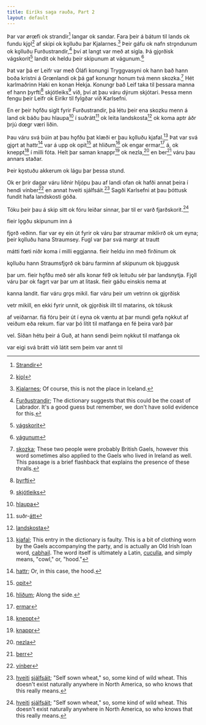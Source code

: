 ```yaml
---
title: Eiríks saga rauða, Part 2
layout: default
---
```


Þar var ørœfi ok strandir[^1] langar ok sandar. Fara þeir á bátum til lands ok fundu kjǫl[^2] af skipi ok kǫlluðu þar Kjalarnes.[^3] Þeir gáfu ok nafn strǫndunum ok kǫlluðu Furðustrandir,[^4] því at langt var með at sigla. Þá gjǫrðisk vágskorit[^5] landit ok heldu þeir skipunum at vágunum.[^6] 

Þat var þá er Leifr var með Óláfi konungi Tryggvasyni ok hann bað hann boða kristni á Grœnlandi ok þá gaf konungr honum tvá menn skozka.[^7] Hét karlmaðrinn Haki en konan Hekja. Konungr bað Leif taka til þessara manna ef hann þyrfti[^8] skjótleiks[^9] við, því at þau váru dýrum skjótari. Þessa menn fengu þeir Leifr ok Eiríkr til fylgðar við Karlsefni. 

En er þeir hǫfðu siglt fyrir Furðustrandir, þá létu þeir ena skozku menn á land ok báðu þau hlaupa[^10] í suðrátt[^11] ok leita landskosta[^12] ok koma aptr áðr þrjú dœgr væri liðin. 

Þau váru svá búin at þau hǫfðu þat klæði er þau kǫlluðu kjafal.[^13] Þat var svá gjǫrt at hattr[^14] var á upp ok opit[^15] at hliðum[^16] ok engar ermar[^17] á, ok kneppt[^18] í milli fóta. Helt  þar  saman  knappr[^19] ok nezla,[^20] en ber[^21] váru þau annars staðar. 

Þeir kǫstuðu akkerum ok lágu þar þessa stund.

Ok er þrír dagar váru liðnir hljópu þau af landi ofan ok hafði annat þeira í hendi vínber[^22] en annat hveiti sjálfsáit.[^23] Sagði Karlsefni at þau þóttusk fundit hafa landskosti góða. 


Tóku þeir þau á skip sitt ok fóru leiðar sinnar, þar til er varð fjarðskorit.[^23]




fieir  lǫgðu  skipunum  inn  á

fjǫrð ‹eðinn. fiar var ey ein út fyrir ok váru þar straumar mikli‹rð ok um
eyna; þeir kǫlluðu hana Straumsey. Fugl var þar svá margr at trautt

mátti fœti niðr koma í milli eggjanna. fieir heldu inn með firðinum ok

kǫlluðu hann Straumsfjǫrð ok báru farminn af skipunum ok bjuggusk

þar um. fieir hǫfðu með sér alls konar fé9 ok leituðu sér þar landsnytja.
Fjǫll váru þar ok fagrt var þar um at litask. fieir gáðu einskis nema at

kanna landit. fiar váru grǫs mikil. fiar váru þeir um vetrinn ok gjǫrðisk

vetr mikill, en ekki fyrir unnit, ok gjǫrðisk illt til matarins, ok tókusk

af veiðarnar. fiá fóru þeir út í eyna ok væntu at þar mundi gefa nǫkkut
af veiðum eða rekum. fiar var þó lítit til matfanga en fé þeira varð þar

vel. Síðan hétu þeir á Guð, at hann sendi þeim nǫkkut til matfanga ok

var eigi svá brátt við látit sem þeim var annt til

[^1]: [Strandir](http://www.germanic-lexicon-project.org/cgi-bin/gmc_search_v3?cmd=viewthis&id=cv:b0599:26)
[^2]: [kjǫl](http://www.germanic-lexicon-project.org/cgi-bin/gmc_search_v3?cmd=viewthis&id=cv:b0341:8)
[^3]: [Kjalarnes](https://en.wikipedia.org/wiki/Kjalarnes); Of course, this is not the place in Iceland.
[^4]: [Furðustrandir](http://www.germanic-lexicon-project.org/cgi-bin/gmc_search_v3?cmd=viewthis&id=cv:b0178:21); The dictionary suggests that this could be the coast of Labrador. It's a good guess but remember, we don't have solid evidence for this.
[^5]: [vágskorit](http://www.germanic-lexicon-project.org/cgi-bin/gmc_search_v3?cmd=viewthis&id=cv:b0178:21)
[^6]: [vágunum](https://en.wiktionary.org/wiki/v%C3%A1gr)
[^7]: [skozka](http://www.germanic-lexicon-project.org/cgi-bin/gmc_search_v3?cmd=viewthis&id=cv:b0555:7); These two people were probably British Gaels, however this word sometimes also applied to the Gaels who lived in Ireland as well. This passage is a brief flashback that explains the presence of these thralls.
[^8]: [þyrfti](http://www.germanic-lexicon-project.org/cgi-bin/gmc_search_v3?cmd=viewthis&id=cv:b0749:27)
[^9]: [skjótleiks](http://www.germanic-lexicon-project.org/cgi-bin/gmc_search_v3?cmd=viewthis&id=cv:b0553:6)
[^10]: [hlaupa](http://www.germanic-lexicon-project.org/cgi-bin/gmc_search_v3?cmd=viewthis&id=cv:b0269:22)
[^11]: suðr-[átt](http://www.germanic-lexicon-project.org/cgi-bin/gmc_search_v3?cmd=viewthis&id=cv:b0047:20)
[^12]: [landskosta](http://www.germanic-lexicon-project.org/cgi-bin/gmc_search_v3?cmd=viewthis&id=cv:b0372:3)
[^13]: [kjafal](http://www.germanic-lexicon-project.org/cgi-bin/gmc_search_v3?cmd=formquery2&query=kjafall&startrow=1); This entry in the dictionary is faulty. This is a bit of clothing worn by the Gaels accompanying the party, and is actually an Old Irish loan word, [cabhail](https://en.wiktionary.org/wiki/cabhail). The word itself is ultimately a Latin, [cuculla](https://en.wiktionary.org/wiki/cuculla#Latin), and simply means, "cowl," or, "hood."
[^14]: [hattr](http://www.germanic-lexicon-project.org/cgi-bin/gmc_search_v3?cmd=viewthis&id=cv:b0241:11); Or, in this case, the hood.
[^15]: [opit](http://www.germanic-lexicon-project.org/cgi-bin/gmc_search_v3?cmd=viewthis&id=cv:b0466:30)
[^16]: [hliðum](http://www.germanic-lexicon-project.org/cgi-bin/gmc_search_v3?cmd=viewthis&id=cv:b0271:1); Along the side.
[^17]: [ermar](http://www.germanic-lexicon-project.org/cgi-bin/gmc_search_v3?cmd=viewthis&id=cv:b0133:32)
[^18]: [kneppt](http://www.germanic-lexicon-project.org/cgi-bin/gmc_search_v3?cmd=viewthis&id=cv:b0346:13)
[^19]: [knappr](http://www.germanic-lexicon-project.org/cgi-bin/gmc_search_v3?cmd=viewthis&id=cv:b0345:24) 
[^20]: [nezla](http://www.germanic-lexicon-project.org/cgi-bin/gmc_search_v3?cmd=viewthis&id=cv:b0454:24)
[^21]: [berr](https://en.wiktionary.org/wiki/berr#Old_Norse)
[^22]: [vínber](http://www.germanic-lexicon-project.org/cgi-bin/gmc_search_v3?cmd=viewthis&id=cv:b0717:14)
[^23]: [hveiti](http://www.germanic-lexicon-project.org/cgi-bin/gmc_search_v3?cmd=viewthis&id=cv:b0299:6) [sjálfsáit](http://www.germanic-lexicon-project.org/cgi-bin/gmc_search_v3?cmd=viewthis&id=cv:b0534:29); "Self sown wheat," so, some kind of wild wheat. This doesn't exist naturally anywhere in North America, so who knows that this really means.
[^24]: [fjarð](https://en.wiktionary.org/wiki/fj%C7%ABr%C3%B0r#Old_Norse)- [skorit](https://en.wiktionary.org/wiki/skera#Old_Norse); Sco


